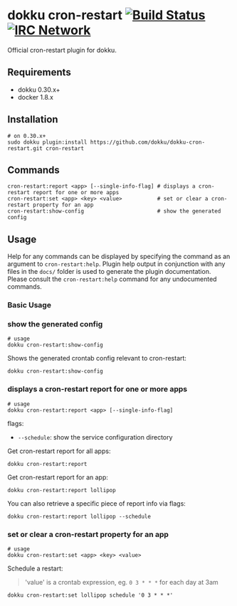 # dokku cron-restart [![Build Status](https://img.shields.io/github/actions/workflow/status/dokku/dokku-cron-restart/ci.yml?branch=master&style=flat-square "Build Status")](https://github.com/dokku/dokku-cron-restart/actions/workflows/ci.yml?query=branch%3Amaster) [![IRC Network](https://img.shields.io/badge/irc-libera-blue.svg?style=flat-square "IRC Libera")](https://webchat.libera.chat/?channels=dokku)

Official cron-restart plugin for dokku.

## Requirements

- dokku 0.30.x+
- docker 1.8.x

## Installation

```shell
# on 0.30.x+
sudo dokku plugin:install https://github.com/dokku/dokku-cron-restart.git cron-restart
```

## Commands

    cron-restart:report <app> [--single-info-flag] # displays a cron-restart report for one or more apps
    cron-restart:set <app> <key> <value>           # set or clear a cron-restart property for an app
    cron-restart:show-config                       # show the generated config

## Usage

Help for any commands can be displayed by specifying the command as an argument to `cron-restart:help`. Plugin help output in conjunction with any files in the `docs/` folder is used to generate the plugin documentation. Please consult the `cron-restart:help` command for any undocumented commands.

### Basic Usage

### show the generated config

```shell
# usage
dokku cron-restart:show-config 
```

Shows the generated crontab config relevant to cron-restart:

```shell
dokku cron-restart:show-config
```

### displays a cron-restart report for one or more apps

```shell
# usage
dokku cron-restart:report <app> [--single-info-flag]
```

flags:

- `--schedule`: show the service configuration directory

Get cron-restart report for all apps:

```shell
dokku cron-restart:report
```

Get cron-restart report for an app:

```shell
dokku cron-restart:report lollipop
```

You can also retrieve a specific piece of report info via flags:

```shell
dokku cron-restart:report lollipop --schedule
```

### set or clear a cron-restart property for an app

```shell
# usage
dokku cron-restart:set <app> <key> <value>
```

Schedule a restart:

> 'value' is a crontab expression, eg. `0 3 * * *` for each day at 3am

```shell
dokku cron-restart:set lollipop schedule '0 3 * * *'
```
